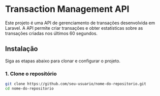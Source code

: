 # Transaction Management API

Este projeto é uma API de gerenciamento de transações desenvolvida em Laravel. A API permite criar transações e obter estatísticas sobre as transações criadas nos últimos 60 segundos.

## Instalação

Siga as etapas abaixo para clonar e configurar o projeto.

### 1. Clone o repositório

```bash
git clone https://github.com/seu-usuario/nome-do-repositorio.git
cd nome-do-repositorio
